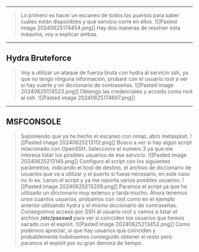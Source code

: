 
___
>Lo primero es hacer un escaneo de todos los puertos para saber cuáles están disponibles y qué servicio corre en ellos.
![[Pasted image 20240625174454.png]]
>Hay dos maneras de resolver esta máquina, voy a explicar ambas.

---
## Hydra Bruteforce
>Voy a utilizar un ataque de fuerza bruta con hydra al servicio ssh, ya que no tengo ninguna información, probaré con el usuario root a ver si hay suerte y un diccionario de contraseñas.
![[Pasted image 20240625174523.png]]
>Obtengo las credenciales y accedo como root al ssh.
![[Pasted image 20240625174607.png]]

---
## MSFCONSOLE
>Suponiendo que ya he hecho el escaneo con nmap, abro metasploit.
![[Pasted image 20240625213112.png]]
>Busco a ver si hay algún script relacionado con OpenSSH.
>Selecciono el numero 3 ya que me interesa listar los posibles usuarios de ese servicio.
![[Pasted image 20240625213145.png]]
>Configuro el script con los siguientes parámetros, indicando el host de destino, el archivo de diccionario de usuarios que va a utilizar y el puerto si fuese necesario, en este caso no lo es.
>Lanzo el script y ya me reporta varios posibles usuarios.
![[Pasted image 20240625213209.png]]
>Paramos el script ya que he utilizado un diccionario muy extenso y tarda mucho.
>Ahora tenemos unos cuantos usuarios, probamos con root como en el ejemplo anterior utilizando hydra y el mismo diccionario de contraseñas.
>Conseguimos acceso por SSH al usuario root y vamos a listar el archivo **/etc/passwd** para ver si coinciden los usuarios que hemos sacado con el exploit.
![[Pasted image 20240625213452.png]]
>Como podemos apreciar, si que hay usuarios que coinciden y probablemente hubiésemos conseguido obtener el resto pero paramos el exploit por su gran demora de tiempo.
